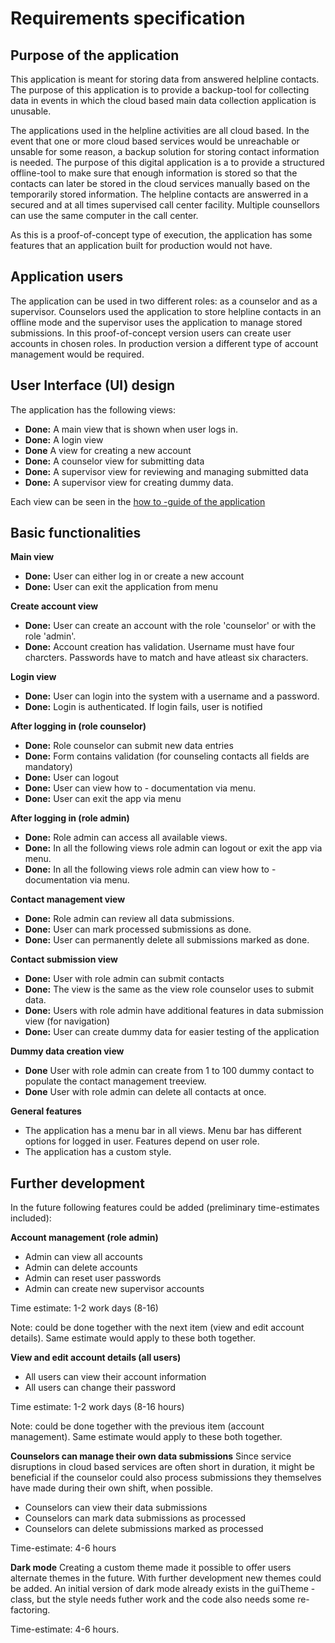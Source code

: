# Requirements specification

## Purpose of the application
This application is meant for storing data from answered helpline contacts. The purpose of this application is to provide a backup-tool for collecting data in events in which the cloud based main data collection application is unusable. 

The applications used in the helpline activities are all cloud based. In the event that one or more cloud based services would be unreachable or unsable for some reason, a backup solution for storing contact information is needed. The purpose of this digital application is a to provide a structured offline-tool to make sure that enough information is stored so that the contacts can later be stored in the cloud services manually based on the temporarily stored information. The helpline contacts are answerred in a secured and at all times supervised call center facility. Multiple counsellors can use the same computer in the call center. 

As this is a proof-of-concept type of execution, the application has some features that an application built for production would not have. 

## Application users
The application can be used in two different roles: as a counselor and as a supervisor. Counselors used the application to store helpline contacts in an offline mode and the supervisor uses the application to manage stored submissions. In this proof-of-concept version users can create user accounts in chosen roles. In production version a different type of account management would be required. 

## User Interface (UI) design
The application has the following views:
- **Done:** A main view that is shown when user logs in. 
- **Done:** A login view
- **Done** A view for creating a new account
- **Done:** A counselor view for submitting data
- **Done:** A supervisor view for reviewing and managing submitted data
- **Done:** A supervisor view for creating dummy data. 

Each view can be seen in the [how to -guide of the application](how-to-guide.md)

## Basic functionalities

**Main view**
- **Done:** User can either log in or create a new account
- **Done:** User can exit the application from menu

**Create account view**
- **Done:** User can create an account with the role 'counselor' or with the role 'admin'. 
- **Done:** Account creation has validation. Username must have four charcters. Passwords have to match and have atleast six characters. 

**Login view**
- **Done:** User can login into the system with a username and a password.
- **Done:** Login is authenticated. If login fails, user is notified

**After logging in (role counselor)**
- **Done:** Role counselor can submit new data entries
- **Done:** Form contains validation (for counseling contacts all fields are mandatory)
- **Done:** User can logout
- **Done:** User can view how to - documentation via menu. 
- **Done:** User can exit the app via menu

**After logging in (role admin)**
- **Done:** Role admin can access all available views. 
- **Done:** In all the following views role admin can logout or exit the app via menu.
- **Done:** In all the following views role admin can view how to - documentation via menu. 

**Contact management view**
- **Done:** Role admin can review all data submissions.
- **Done:** User can mark processed submissions as done.
- **Done:** User can permanently delete all submissions marked as done.

**Contact submission view**
- **Done:** User with role admin can submit contacts
- **Done:** The view is the same as the view role counselor uses to submit data. 
- **Done:** Users with role admin have additional features in data submission view (for navigation)
- **Done:** User can create dummy data for easier testing of the application

**Dummy data creation view**
- **Done** User with role admin can create from 1 to 100 dummy contact to populate the contact management treeview. 
- **Done** User with role admin can delete all contacts at once.


**General features**
- The application has a menu bar in all views. Menu bar has different options for logged in user. Features depend on user role. 
- The application has a custom style. 

## Further development
In the future following features could be added (preliminary time-estimates included):

**Account management (role admin)**
- Admin can view all accounts
- Admin can delete accounts
- Admin can reset user passwords
- Admin can create new supervisor accounts

Time estimate: 1-2 work days (8-16)

Note: could be done together with the next item (view and edit account details). Same estimate would apply to these both together. 

**View and edit account details (all users)**
- All users can view their account information
- All users can change their password

Time estimate: 1-2 work days (8-16 hours)

Note: could be done together with the previous item (account management). Same estimate would apply to these both together. 

**Counselors can manage their own data submissions**
Since service disruptions in cloud based services are often short in duration, it might be beneficial if the counselor could also process submissions they themselves have made during their own shift, when possible. 
- Counselors can view their data submissions
- Counselors can mark data submissions as processed
- Counselors can delete submissions marked as processed

Time-estimate: 4-6 hours

**Dark mode**
Creating a custom theme made it possible to offer users alternate themes in the future. With further development new themes could be added. An initial version of dark mode already exists in the guiTheme -class, but the style needs futher work and the code also needs some re-factoring. 

Time-estimate: 4-6 hours. 